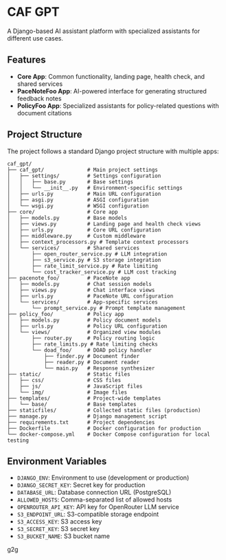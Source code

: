 # CAF GPT

A Django-based AI assistant platform with specialized assistants for different use cases.

## Features

- **Core App**: Common functionality, landing page, health check, and shared services
- **PaceNoteFoo App**: AI-powered interface for generating structured feedback notes
- **PolicyFoo App**: Specialized assistants for policy-related questions with document citations

## Project Structure

The project follows a standard Django project structure with multiple apps:

```
caf_gpt/
├── caf_gpt/              # Main project settings
│   ├── settings/         # Settings configuration
│   │   ├── base.py       # Base settings
│   │   └── __init__.py   # Environment-specific settings
│   ├── urls.py           # Main URL configuration
│   ├── asgi.py           # ASGI configuration
│   └── wsgi.py           # WSGI configuration
├── core/                 # Core app
│   ├── models.py         # Base models
│   ├── views.py          # Landing page and health check views
│   ├── urls.py           # Core URL configuration
│   ├── middleware.py     # Custom middleware
│   ├── context_processors.py # Template context processors
│   └── services/         # Shared services
│       ├── open_router_service.py # LLM integration
│       ├── s3_service.py # S3 storage integration
│       ├── rate_limit_service.py # Rate limiting
│       └── cost_tracker_service.py # LLM cost tracking
├── pacenote_foo/         # PaceNote app
│   ├── models.py         # Chat session models
│   ├── views.py          # Chat interface views
│   ├── urls.py           # PaceNote URL configuration
│   └── services/         # App-specific services
│       └── prompt_service.py # Prompt template management
├── policy_foo/           # Policy app
│   ├── models.py         # Policy document models
│   ├── urls.py           # Policy URL configuration
│   └── views/            # Organized view modules
│       ├── router.py     # Policy routing logic
│       ├── rate_limits.py # Rate limiting checks
│       └── doad_foo/     # DOAD policy handler
│           ├── finder.py # Document finder
│           ├── reader.py # Document reader
│           └── main.py   # Response synthesizer
├── static/               # Static files
│   ├── css/              # CSS files
│   ├── js/               # JavaScript files
│   └── img/              # Image files
├── templates/            # Project-wide templates
│   └── base/             # Base templates
├── staticfiles/          # Collected static files (production)
├── manage.py             # Django management script
├── requirements.txt      # Project dependencies
├── Dockerfile            # Docker configuration for production
└── docker-compose.yml    # Docker Compose configuration for local testing
```

## Environment Variables

- `DJANGO_ENV`: Environment to use (development or production)
- `DJANGO_SECRET_KEY`: Secret key for production
- `DATABASE_URL`: Database connection URL (PostgreSQL)
- `ALLOWED_HOSTS`: Comma-separated list of allowed hosts
- `OPENROUTER_API_KEY`: API key for OpenRouter LLM service
- `S3_ENDPOINT_URL`: S3-compatible storage endpoint
- `S3_ACCESS_KEY`: S3 access key
- `S3_SECRET_KEY`: S3 secret key
- `S3_BUCKET_NAME`: S3 bucket name

g2g
